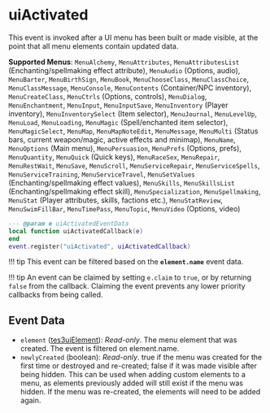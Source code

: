 # uiActivated

This event is invoked after a UI menu has been built or made visible, at the point that all menu elements contain updated data.

**Supported Menus**: `MenuAlchemy`, `MenuAttributes`, `MenuAttributesList` (Enchanting/spellmaking effect attribute), `MenuAudio` (Options, audio), `MenuBarter`, `MenuBirthSign`, `MenuBook`, `MenuChooseClass`, `MenuClassChoice`, `MenuClassMessage`, `MenuConsole`, `MenuContents` (Container/NPC inventory), `MenuCreateClass`, `MenuCtrls` (Options, controls), `MenuDialog`, `MenuEnchantment`, `MenuInput`, `MenuInputSave`, `MenuInventory` (Player inventory), `MenuInventorySelect` (Item selector), `MenuJournal`, `MenuLevelUp`, `MenuLoad`, `MenuLoading`, `MenuMagic` (Spell/enchanted item selector), `MenuMagicSelect`, `MenuMap`, `MenuMapNoteEdit`, `MenuMessage`, `MenuMulti` (Status bars, current weapon/magic, active effects and minimap), `MenuName`, `MenuOptions` (Main menu), `MenuPersuasion`, `MenuPrefs` (Options, prefs), `MenuQuantity`, `MenuQuick` (Quick keys), `MenuRaceSex`, `MenuRepair`, `MenuRestWait`, `MenuSave`, `MenuScroll`, `MenuServiceRepair`, `MenuServiceSpells`, `MenuServiceTraining`, `MenuServiceTravel`, `MenuSetValues` (Enchanting/spellmaking effect values), `MenuSkills`, `MenuSkillsList` (Enchanting/spellmaking effect skill), `MenuSpecialization`, `MenuSpellmaking`, `MenuStat` (Player attributes, skills, factions etc.), `MenuStatReview`, `MenuSwimFillBar`, `MenuTimePass`, `MenuTopic`, `MenuVideo` (Options, video)

```lua
--- @param e uiActivatedEventData
local function uiActivatedCallback(e)
end
event.register("uiActivated", uiActivatedCallback)
```

!!! tip
	This event can be filtered based on the **`element.name`** event data.

!!! tip
	An event can be claimed by setting `e.claim` to `true`, or by returning `false` from the callback. Claiming the event prevents any lower priority callbacks from being called.

## Event Data

* `element` ([tes3uiElement](../../types/tes3uiElement)): *Read-only*. The menu element that was created. The event is filtered on element.name.
* `newlyCreated` (boolean): *Read-only*. true if the menu was created for the first time or destroyed and re-created; false if it was made visible after being hidden. This can be used when adding custom elements to a menu, as elements previously added will still exist if the menu was hidden. If the menu was re-created, the elements will need to be added again.

